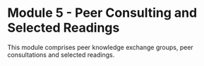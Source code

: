 # Module 5 - Peer Consulting and Selected Readings
This module comprises peer knowledge exchange groups, peer consultations and selected readings.

